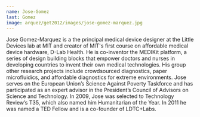 ```yaml
---
name: Jose-Gomez
last: Gomez
image: arquez/get2012/images/jose-gomez-marquez.jpg
---
```


Jose Gomez-Marquez is a the principal medical device designer at the Little Devices lab at MIT and creator of MIT's first course on affordable medical device hardware, D-Lab Health. He is co-inventor the MEDIKit platform, a series of design building blocks that empower doctors and nurses in developing countries to invent their own medical technologies. His group other research projects include crowdsourced diagnostics, paper microfluidics, and affordable diagnostics for extreme environments. Jose serves on the European Union’s Science Against Poverty Taskforce and has participated as an expert advisor in the President’s Council of Advisors on Science and Technology. In 2009, Jose was selected to Technology Review’s T35, which also named him Humanitarian of the Year. In 2011 he was named a TED Fellow and is a co-founder of LDTC+Labs.

